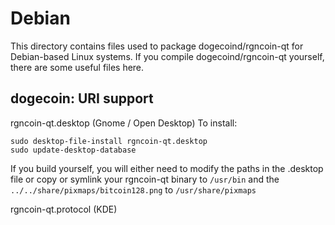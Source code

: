 
Debian
====================
This directory contains files used to package dogecoind/rgncoin-qt
for Debian-based Linux systems. If you compile dogecoind/rgncoin-qt yourself, there are some useful files here.

## dogecoin: URI support ##


rgncoin-qt.desktop  (Gnome / Open Desktop)
To install:

	sudo desktop-file-install rgncoin-qt.desktop
	sudo update-desktop-database

If you build yourself, you will either need to modify the paths in
the .desktop file or copy or symlink your rgncoin-qt binary to `/usr/bin`
and the `../../share/pixmaps/bitcoin128.png` to `/usr/share/pixmaps`

rgncoin-qt.protocol (KDE)

